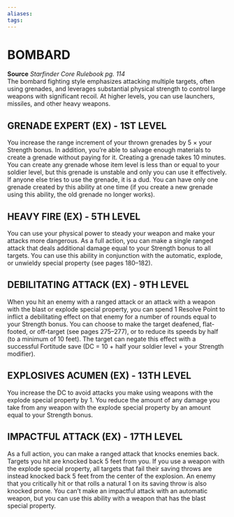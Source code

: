 ```yaml
---
aliases: 
tags: 
---
```

# BOMBARD
**Source** _Starfinder Core Rulebook pg. 114_  
The bombard fighting style emphasizes attacking multiple targets, often using grenades, and leverages substantial physical strength to control large weapons with significant recoil. At higher levels, you can use launchers, missiles, and other heavy weapons.

## GRENADE EXPERT (EX) - 1ST LEVEL

You increase the range increment of your thrown grenades by 5 × your Strength bonus. In addition, you’re able to salvage enough materials to create a grenade without paying for it. Creating a grenade takes 10 minutes. You can create any grenade whose item level is less than or equal to your soldier level, but this grenade is unstable and only you can use it effectively. If anyone else tries to use the grenade, it is a dud. You can have only one grenade created by this ability at one time (if you create a new grenade using this ability, the old grenade no longer works).  

## HEAVY FIRE (EX) - 5TH LEVEL

You can use your physical power to steady your weapon and make your attacks more dangerous. As a full action, you can make a single ranged attack that deals additional damage equal to your Strength bonus to all targets. You can use this ability in conjunction with the automatic, explode, or unwieldy special property (see pages 180–182).  

## DEBILITATING ATTACK (EX) - 9TH LEVEL

When you hit an enemy with a ranged attack or an attack with a weapon with the blast or explode special property, you can spend 1 Resolve Point to inflict a debilitating effect on that enemy for a number of rounds equal to your Strength bonus. You can choose to make the target deafened, flat-footed, or off-target (see pages 275–277), or to reduce its speeds by half (to a minimum of 10 feet). The target can negate this effect with a successful Fortitude save (DC = 10 + half your soldier level + your Strength modifier).  

## EXPLOSIVES ACUMEN (EX) - 13TH LEVEL

You increase the DC to avoid attacks you make using weapons with the explode special property by 1. You reduce the amount of any damage you take from any weapon with the explode special property by an amount equal to your Strength bonus.  

## IMPACTFUL ATTACK (EX) - 17TH LEVEL

As a full action, you can make a ranged attack that knocks enemies back. Targets you hit are knocked back 5 feet from you. If you use a weapon with the explode special property, all targets that fail their saving throws are instead knocked back 5 feet from the center of the explosion. An enemy that you critically hit or that rolls a natural 1 on its saving throw is also knocked prone. You can’t make an impactful attack with an automatic weapon, but you can use this ability with a weapon that has the blast special property.